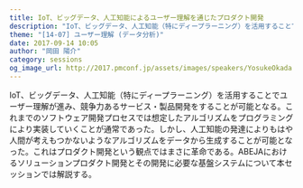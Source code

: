```yaml
---
title: IoT、ビッグデータ、人工知能によるユーザー理解を通じたプロダクト開発
description: "IoT、ビッグデータ、人工知能（特にディープラーニング）を活用することでユーザー理解が進み、競争力あるサービス・製品開発をすることが可能となる。これまでのソフトウェア開発プロセスでは想定したアルゴリズムをプログラミングにより実装していくことが通常であった。しかし、人工知能の発達によりもはや人間が考えもつかないようなアルゴリズムをデータから生成することが可能となった。これはプロダクト開発という観点ではまさに革命である。ABEJAにおけるソリューションプロダクト開発とその開発に必要な基盤システムについて本セッションでは解説する。"
theme: "[14-07] ユーザー理解 (データ分析)"
date: 2017-09-14 10:05
author: "岡田 陽介"
category: sessions
og_image_url: http://2017.pmconf.jp/assets/images/speakers/YosukeOkada.jpg
---
```

IoT、ビッグデータ、人工知能（特にディープラーニング）を活用することでユーザー理解が進み、競争力あるサービス・製品開発をすることが可能となる。これまでのソフトウェア開発プロセスでは想定したアルゴリズムをプログラミングにより実装していくことが通常であった。しかし、人工知能の発達によりもはや人間が考えもつかないようなアルゴリズムをデータから生成することが可能となった。これはプロダクト開発という観点ではまさに革命である。ABEJAにおけるソリューションプロダクト開発とその開発に必要な基盤システムについて本セッションでは解説する。
